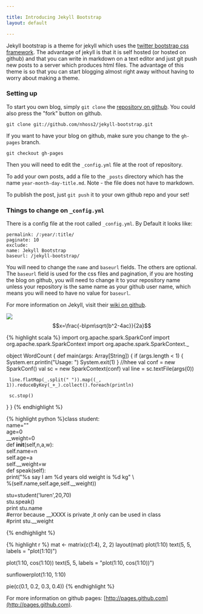 ```yaml
---

title: Introducing Jekyll Bootstrap
layout: default

---
```


Jekyll bootstrap is a theme for jekyll which uses the [twitter bootstrap css framework](https://github.com/twitter/bootstrap).
The advantage of jekyll is that it is self hosted (or hosted on github) and that you can write in markdown on a text editor and just git push new posts to a server which produces html files. The advantage of this theme is so that you can start blogging almost right away without having to worry about making a theme.

### Setting up
To start you own blog, simply `git clone` the [repository on github](https://github.com/nhoss2/jekyll-bootstrap). You could also press the "fork" button on github.

	git clone git://github.com/nhoss2/jekyll-bootstrap.git

If you want to have your blog on github, make sure you change to the `gh-pages` branch.

	git checkout gh-pages

Then you will need to edit the `_config.yml` file at the root of repository.

To add your own posts, add a file to the `_posts` directory which has the name `year-month-day-title.md`. Note - the file does not have to markdown.

To publish the post, just `git push` it to your own github repo and your set!

### Things to change on `_config.yml`
There is a config file at the root called `_config.yml`. By Default it looks like:

	permalink: /:year/:title/
	paginate: 10
	exclude:
	name: Jekyll Bootstrap
	baseurl: /jekyll-bootstrap/

You will need to change the `name` and `baseurl` fields. The others are optional.
The `baseurl` field is used for the css files and pagination, if you are hosting the blog on github, you will need to change it to your repository name unless your repository is the same name as your github user name, which means you will need to have no value for `baseurl`.

For more information on Jekyll, visit their [wiki on github](https://github.com/mojombo/jekyll/wiki).

![](https://www.baidu.com/img/bd_logo1.png)
$$x=\frac{-b\pm\sqrt{b^2-4ac}}{2a}$$

{% highlight scala %}
import org.apache.spark.SparkConf
import org.apache.spark.SparkContext
import org.apache.spark.SparkContext._

object WordCount {
   def main(args: Array[String]) {
     if (args.length < 1) {
       System.err.println("Usage: <file>")
       System.exit(1)
     }
     //hhee
     val conf = new SparkConf()
     val sc = new SparkContext(conf)
     val line = sc.textFile(args(0))
 
     line.flatMap(_.split(" ")).map((_, 1)).reduceByKey(_+_).collect().foreach(println)
 
     sc.stop()
   }
}
{% endhighlight %}

{% highlight python %}class student:  
        name=""  
        age=0  
        __weight=0  
        def __init__(self,n,a,w):  
                self.name=n  
                self.age=a  
                self.__weight=w  
        def speak(self):  
                print("%s say I am %d years old weight is %d kg" \  
                %(self.name,self.age,self.__weight))  
  
stu=student('luren',20,70)  
stu.speak()  
print stu.name  
#error because __XXXX is private ,it only can be used in class   
#print stu.__weight   

{% endhighlight %}

{% highlight r %}
mat <- matrix(c(1:4), 2, 2)
layout(mat)
plot(1:10)
text(5, 5, labels = "plot(1:10)")

plot(1:10, cos(1:10))
text(5, 5, labels = "plot(1:10, cos(1:10))")
> 
sunflowerplot(1:10, 1:10)

pie(c(0.1, 0.2, 0.3, 0.4))
{% endhighlight %}

For more information on github pages: [http://pages.github.com](http://pages.github.com).
